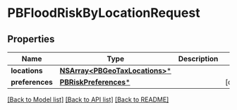 # PBFloodRiskByLocationRequest

## Properties
Name | Type | Description | Notes
------------ | ------------- | ------------- | -------------
**locations** | [**NSArray&lt;PBGeoTaxLocations&gt;***](PBGeoTaxLocations.md) |  | 
**preferences** | [**PBRiskPreferences***](PBRiskPreferences.md) |  | [optional] 

[[Back to Model list]](../README.md#documentation-for-models) [[Back to API list]](../README.md#documentation-for-api-endpoints) [[Back to README]](../README.md)


